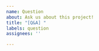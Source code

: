 ```yaml
---
name: Question
about: Ask us about this project!
title: "[Q&A] "
labels: question
assignees: ''

---
```



